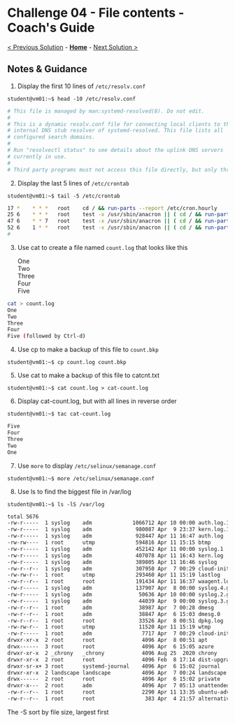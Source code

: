 # Challenge 04 - File contents - Coach's Guide 

[< Previous Solution](./Solution-03.md) - **[Home](./README.md)** - [Next Solution >](./Solution-05.md)

## Notes & Guidance
1. Display the first 10 lines of `/etc/resolv.conf`

`student@vm01:~$ head -10 /etc/resolv.conf`

```bash
# This file is managed by man:systemd-resolved(8). Do not edit.
#
# This is a dynamic resolv.conf file for connecting local clients to the
# internal DNS stub resolver of systemd-resolved. This file lists all
# configured search domains.
#
# Run "resolvectl status" to see details about the uplink DNS servers
# currently in use.
#
# Third party programs must not access this file directly, but only through the
```

2. Display the last 5 lines of `/etc/crontab`

`student@vm01:~$ tail -5 /etc/crontab`

```bash
17 *    * * *   root    cd / && run-parts --report /etc/cron.hourly
25 6    * * *   root    test -x /usr/sbin/anacron || ( cd / && run-parts --report /etc/cron.daily )
47 6    * * 7   root    test -x /usr/sbin/anacron || ( cd / && run-parts --report /etc/cron.weekly )
52 6    1 * *   root    test -x /usr/sbin/anacron || ( cd / && run-parts --report /etc/cron.monthly )
#
```

3. Use cat to create a file named `count.log` that looks like this

    One<br>
    Two<br>
    Three<br>
    Four<br>
    Five

```bash
cat > count.log
One
Two
Three
Four
Five (followed by Ctrl-d)
```

4. Use cp to make a backup of this file to `count.bkp`

`student@vm01:~$ cp count.log count.bkp`

5. Use cat to make a backup of this file to catcnt.txt

`student@vm01:~$ cat count.log > cat-count.log`

6. Display cat-count.log, but with all lines in reverse order 

`student@vm01:~$ tac cat-count.log`

```bash
Five
Four
Three
Two
One
```

7. Use `more` to display `/etc/selinux/semanage.conf`

`student@vm01:~$ more /etc/selinux/semanage.conf`

8. Use ls to find the biggest file in /var/log

`student@vm01:~$ ls -lS /var/log`

```bash
total 5676
-rw-r-----  1 syslog    adm             1066712 Apr 10 00:00 auth.log.1
-rw-r-----  1 syslog    adm              980087 Apr  9 23:37 kern.log.1
-rw-r-----  1 syslog    adm              928447 Apr 11 16:47 auth.log
-rw-rw----  1 root      utmp             594816 Apr 11 15:15 btmp
-rw-r-----  1 syslog    adm              452142 Apr 11 00:00 syslog.1
-rw-r-----  1 syslog    adm              407078 Apr 11 16:43 kern.log
-rw-r-----  1 syslog    adm              389805 Apr 11 16:46 syslog
-rw-r--r--  1 syslog    adm              307950 Apr  7 00:29 cloud-init.log
-rw-rw-r--  1 root      utmp             293460 Apr 11 15:19 lastlog
-rw-r--r--  1 root      root             191434 Apr 11 16:37 waagent.log
-rw-r-----  1 syslog    adm              137907 Apr  8 00:00 syslog.4.gz
-rw-r-----  1 syslog    adm               50636 Apr 10 00:00 syslog.2.gz
-rw-r-----  1 syslog    adm               44039 Apr  9 00:00 syslog.3.gz
-rw-r--r--  1 root      adm               38987 Apr  7 00:28 dmesg
-rw-r--r--  1 root      adm               38847 Apr  6 15:03 dmesg.0
-rw-r--r--  1 root      root              33526 Apr  8 00:51 dpkg.log
-rw-rw-r--  1 root      utmp              11520 Apr 11 15:19 wtmp
-rw-r-----  1 root      adm                7717 Apr  7 00:29 cloud-init-output.log
drwxr-xr-x  2 root      root               4096 Apr  8 00:51 apt
drwx------  3 root      root               4096 Apr  6 15:05 azure
drwxr-xr-x  2 _chrony   _chrony            4096 Aug 25  2020 chrony
drwxr-xr-x  2 root      root               4096 Feb  8 17:14 dist-upgrade
drwxr-sr-x+ 3 root      systemd-journal    4096 Apr  6 15:02 journal
drwxr-xr-x  2 landscape landscape          4096 Apr  7 00:24 landscape
drwx------  2 root      root               4096 Apr  6 15:02 private
drwxr-x---  2 root      adm                4096 Apr  7 05:13 unattended-upgrades
-rw-r--r--  1 root      root               2290 Apr 11 13:35 ubuntu-advantage-timer.log
-rw-r--r--  1 root      root                383 Apr  4 21:57 alternatives.log
```

The -S sort by file size, largest first
